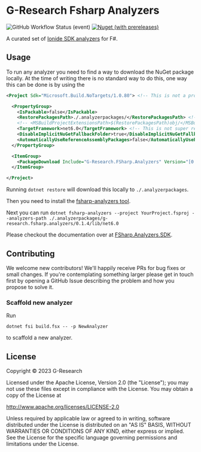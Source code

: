 # G-Research Fsharp Analyzers

![GitHub Workflow Status (event)](https://img.shields.io/github/actions/workflow/status/G-Research/fsharp-analyzers/release.yml?branch=main&label=CI&style=flat-square)
[![Nuget (with prereleases)](https://img.shields.io/nuget/vpre/G-Research.FSharp.Analyzers?style=flat-square)](https://www.nuget.org/packages/G-Research.FSharp.Analyzers/absoluteLatest)

A curated set of [Ionide SDK analyzers](https://ionide.io/FSharp.Analyzers.SDK/) for F#.

## Usage

To run any analyzer you need to find a way to download the NuGet package locally.
At the time of writing there is no standard way to do this, one way this can be done is by using the [<PackageDownload>](https://learn.microsoft.com/en-us/nuget/consume-packages/packagedownload-functionality)

```xml
<Project Sdk="Microsoft.Build.NoTargets/1.0.80"> <!-- This is not a project we want to build. -->

  <PropertyGroup>
    <IsPackable>false</IsPackable>
    <RestorePackagesPath>./.analyzerpackages/</RestorePackagesPath> <!-- Changes the global packages folder-->
    <!-- <MSBuildProjectExtensionsPath>$(RestorePackagesPath)obj/</MSBuildProjectExtensionsPath> --> <!-- It's still PackageReference, so project intermediates are still created. -->
    <TargetFramework>net6.0</TargetFramework> <!-- This is not super relevant, as long as your SDK version supports it. -->
    <DisableImplicitNuGetFallbackFolder>true</DisableImplicitNuGetFallbackFolder> <!-- If a package is resolved to a fallback folder, it may not be downloaded.-->
    <AutomaticallyUseReferenceAssemblyPackages>false</AutomaticallyUseReferenceAssemblyPackages> <!-- We don't want to build this project, so we do not need the reference assemblies for the framework we chose.-->
  </PropertyGroup>

  <ItemGroup>
    <PackageDownload Include="G-Research.FSharp.Analyzers" Version="[0.1.4]" />
  </ItemGroup>

</Project>
```

Running `dotnet restore` will download this locally to `./.analyzerpackages`.

Then you need to install the [fsharp-analyzers tool](https://www.nuget.org/packages/fsharp-analyzers).

Next you can run `dotnet fsharp-analyzers --project YourProject.fsproj --analyzers-path ./.analyzerpackages/g-research.fsharp.analyzers/0.1.4/lib/net6.0`

Please checkout the documentation over at [FSharp.Analyzers.SDK](https://ionide.io/FSharp.Analyzers.SDK/).

## Contributing

We welcome new contributors! We'll happily receive PRs for bug fixes
or small changes. If you're contemplating something larger please get
in touch first by opening a GitHub Issue describing the problem and
how you propose to solve it.

### Scaffold new analyzer

Run

    dotnet fsi build.fsx -- -p NewAnalyzer

to scaffold a new analyzer.

## License

Copyright &copy; 2023 G-Research

Licensed under the Apache License, Version 2.0 (the "License"); you may not use these files except in compliance with the License.
You may obtain a copy of the License at

http://www.apache.org/licenses/LICENSE-2.0

Unless required by applicable law or agreed to in writing, software
distributed under the License is distributed on an "AS IS" BASIS,
WITHOUT WARRANTIES OR CONDITIONS OF ANY KIND, either express or implied.
See the License for the specific language governing permissions and
limitations under the License.

